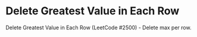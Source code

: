 # Delete Greatest Value in Each Row

Delete Greatest Value in Each Row (LeetCode #2500) - Delete max per row.
